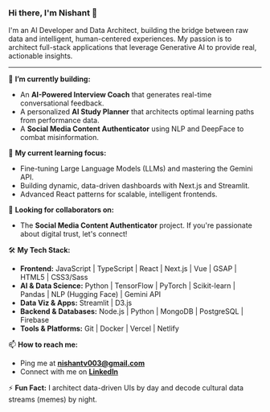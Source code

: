 ### Hi there, I'm Nishant 👋

I'm an AI Developer and Data Architect, building the bridge between raw data and intelligent, human-centered experiences. My passion is to architect full-stack applications that leverage Generative AI to provide real, actionable insights.

---

🔭 **I’m currently building:**

* An **AI-Powered Interview Coach** that generates real-time conversational feedback.
* A personalized **AI Study Planner** that architects optimal learning paths from performance data.
* A **Social Media Content Authenticator** using NLP and DeepFace to combat misinformation.

🌱 **My current learning focus:**

* Fine-tuning Large Language Models (LLMs) and mastering the Gemini API.
* Building dynamic, data-driven dashboards with Next.js and Streamlit.
* Advanced React patterns for scalable, intelligent frontends.

🤝 **Looking for collaborators on:**

* The **Social Media Content Authenticator** project. If you're passionate about digital trust, let's connect!

🛠️ **My Tech Stack:**

* **Frontend:** JavaScript | TypeScript | React | Next.js | Vue | GSAP | HTML5 | CSS3/Sass
* **AI & Data Science:** Python | TensorFlow | PyTorch | Scikit-learn | Pandas | NLP (Hugging Face) | Gemini API
* **Data Viz & Apps:** Streamlit | D3.js
* **Backend & Databases:** Node.js | Python | MongoDB | PostgreSQL | Firebase
* **Tools & Platforms:** Git | Docker | Vercel | Netlify

📫 **How to reach me:**

* Ping me at **nishantv003@gmail.com**
* Connect with me on **[LinkedIn](your-linkedin-url-here)**

⚡ **Fun Fact:** I architect data-driven UIs by day and decode cultural data streams (memes) by night.
